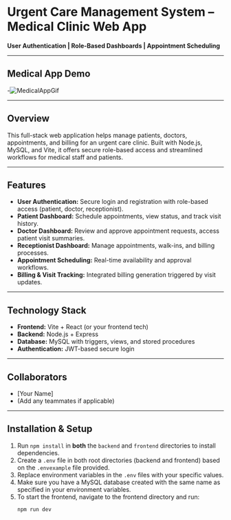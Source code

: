 # Urgent Care Management System – Medical Clinic Web App

**User Authentication | Role-Based Dashboards | Appointment Scheduling**

---

## Medical App Demo

-![MedicalAppGif](https://github.com/user-attachments/assets/11966565-87fb-4da3-9c7f-48e18bd84d48)

---

## Overview

This full-stack web application helps manage patients, doctors, appointments, and billing for an urgent care clinic. Built with Node.js, MySQL, and Vite, it offers secure role-based access and streamlined workflows for medical staff and patients.

---

## Features

- **User Authentication:** Secure login and registration with role-based access (patient, doctor, receptionist).  
- **Patient Dashboard:** Schedule appointments, view status, and track visit history.  
- **Doctor Dashboard:** Review and approve appointment requests, access patient visit summaries.  
- **Receptionist Dashboard:** Manage appointments, walk-ins, and billing processes.  
- **Appointment Scheduling:** Real-time availability and approval workflows.  
- **Billing & Visit Tracking:** Integrated billing generation triggered by visit updates.

---

## Technology Stack

- **Frontend:** Vite + React (or your frontend tech)  
- **Backend:** Node.js + Express  
- **Database:** MySQL with triggers, views, and stored procedures  
- **Authentication:** JWT-based secure login

---

## Collaborators

- [Your Name]  
- (Add any teammates if applicable)

---

## Installation & Setup

1. Run `npm install` in **both** the `backend` and `frontend` directories to install dependencies.  
2. Create a `.env` file in both root directories (backend and frontend) based on the `.envexample` file provided.  
3. Replace environment variables in the `.env` files with your specific values.  
4. Make sure you have a MySQL database created with the same name as specified in your environment variables.  
5. To start the frontend, navigate to the frontend directory and run:  
   ```bash
   npm run dev
